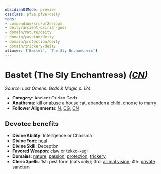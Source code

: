 ```yaml
---
obsidianUIMode: preview
cssclass: pf2e,pf2e-deity
tags:
- compendium/src/pf2e/logm
- deity/ancient-osirian-gods
- domain/nature/deity
- domain/passion/deity
- domain/protection/deity
- domain/trickery/deity
aliases: ["Bastet", "The Sly Enchantress"]
---
```

# Bastet (The Sly Enchantress) *([CN](rules/traits/cn-b1.md "Chaotic Neutral Alignment Trait"))*  
*Source: Lost Omens: Gods & Magic p. 124*  

- **Category**: Ancient Osirian Gods
- **Anathema**: kill or abuse a house cat, abandon a child, choose to marry
- **Follower Alignments**: [N](rules/traits/n-b1.md "Neutral Alignment Trait"), [CG](rules/traits/cg-b1.md "Chaotic Good Alignment Trait"), [CN](rules/traits/cn-b1.md "Chaotic Neutral Alignment Trait")

## Devotee benefits

- **Divine Ability**: Intelligence or Charisma
- **Divine Font**: [heal](heal.md)
- **Divine Skill**: Deception
- **Favored Weapon**: claw or tekko-kagi
- **Domains**: [nature](Reference/Compendium/Setting/domains.md#Nature), [passion](Reference/Compendium/Setting/domains.md#Passion), [protection](Reference/Compendium/Setting/domains.md#Protection), [trickery](Reference/Compendium/Setting/domains.md#Trickery)
- **Cleric Spells**: 1st: pest form (cats only); 3rd: [animal vision](animal-vision.md); 4th: [private sanctum](private-sanctum.md)